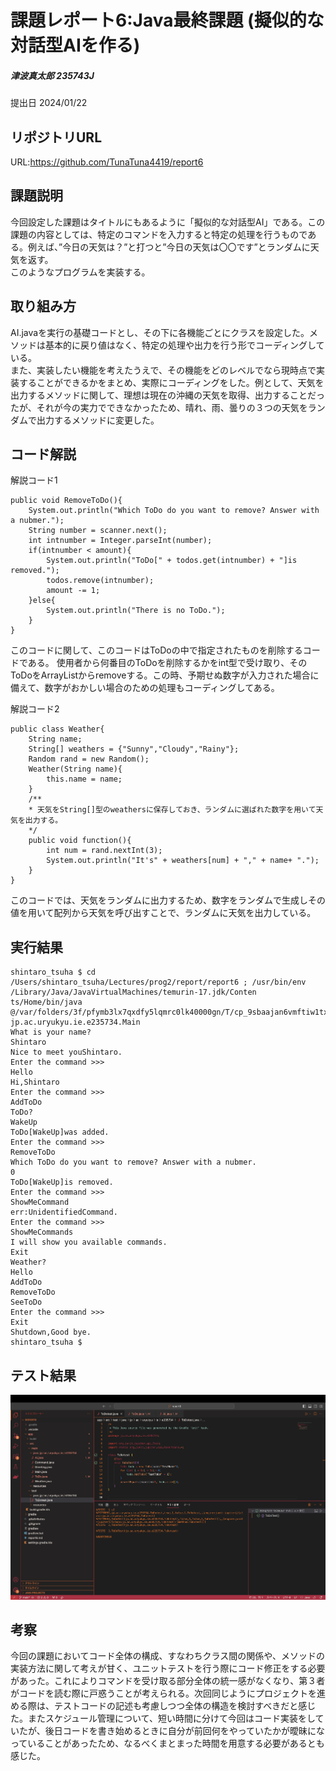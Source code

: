 # 課題レポート6:Java最終課題  (擬似的な対話型AIを作る)
##### 津波真太郎 235743J  
提出日 2024/01/22

## リポジトリURL
URL:https://github.com/TunaTuna4419/report6

## 課題説明
今回設定した課題はタイトルにもあるように「擬似的な対話型AI」である。この課題の内容としては、特定のコマンドを入力すると特定の処理を行うものである。例えば、”今日の天気は？”と打つと”今日の天気は〇〇です”とランダムに天気を返す。  
このようなプログラムを実装する。

## 取り組み方
AI.javaを実行の基礎コードとし、その下に各機能ごとにクラスを設定した。メソッドは基本的に戻り値はなく、特定の処理や出力を行う形でコーディングしている。  
また、実装したい機能を考えたうえで、その機能をどのレベルでなら現時点で実装することができるかをまとめ、実際にコーディングをした。例として、天気を出力するメソッドに関して、理想は現在の沖縄の天気を取得、出力することだったが、それが今の実力でできなかったため、晴れ、雨、曇りの３つの天気をランダムで出力するメソッドに変更した。
## コード解説
解説コード1

    public void RemoveToDo(){
        System.out.println("Which ToDo do you want to remove? Answer with a nubmer.");
        String number = scanner.next();
        int intnumber = Integer.parseInt(number);
        if(intnumber < amount){
            System.out.println("ToDo[" + todos.get(intnumber) + "]is removed.");
            todos.remove(intnumber);
            amount -= 1;
        }else{
            System.out.println("There is no ToDo.");
        }
    }

このコードに関して、このコードはToDoの中で指定されたものを削除するコードである。
使用者から何番目のToDoを削除するかをint型で受け取り、そのToDoをArrayListからremoveする。この時、予期せぬ数字が入力された場合に備えて、数字がおかしい場合のための処理もコーディングしてある。

解説コード2

    public class Weather{
        String name;
        String[] weathers = {"Sunny","Cloudy","Rainy"};
        Random rand = new Random();
        Weather(String name){
            this.name = name;
        }
        /**
        * 天気をString[]型のweathersに保存しておき、ランダムに選ばれた数字を用いて天気を出力する。
        */
        public void function(){
            int num = rand.nextInt(3);
            System.out.println("It's" + weathers[num] + "," + name+ ".");
        }
    }


このコードでは、天気をランダムに出力するため、数字をランダムで生成しその値を用いて配列から天気を呼び出すことで、ランダムに天気を出力している。
## 実行結果
    shintaro_tsuha $ cd /Users/shintaro_tsuha/Lectures/prog2/report/report6 ; /usr/bin/env /Library/Java/JavaVirtualMachines/temurin-17.jdk/Conten
    ts/Home/bin/java @/var/folders/3f/pfymb3lx7qxdfy5lqmrc0lk40000gn/T/cp_9sbaajan6vmftiw1txz3idiwr.argfile jp.ac.uryukyu.ie.e235734.Main 
    What is your name?
    Shintaro
    Nice to meet youShintaro.
    Enter the command >>>
    Hello
    Hi,Shintaro
    Enter the command >>>
    AddToDo
    ToDo?
    WakeUp
    ToDo[WakeUp]was added.
    Enter the command >>>
    RemoveToDo
    Which ToDo do you want to remove? Answer with a nubmer.
    0
    ToDo[WakeUp]is removed.
    Enter the command >>>
    ShowMeCommand
    err:UnidentifiedCommand.
    Enter the command >>>
    ShowMeCommands
    I will show you available commands.
    Exit
    Weather?
    Hello
    AddToDo
    RemoveToDo
    SeeToDo
    Enter the command >>>
    Exit
    Shutdown,Good bye.
    shintaro_tsuha $
## テスト結果
![Alt text](<スクリーンショット 2024-01-22 13.36.03-1.png>)
## 考察
今回の課題においてコード全体の構成、すなわちクラス間の関係や、メソッドの実装方法に関して考えが甘く、ユニットテストを行う際にコード修正をする必要があった。これによりコマンドを受け取る部分全体の統一感がなくなり、第３者がコードを読む際に戸惑うことが考えられる。次回同じようにプロジェクトを進める際は、テストコードの記述も考慮しつつ全体の構造を検討すべきだと感じた。またスケジュール管理について、短い時間に分けて今回はコード実装をしていたが、後日コードを書き始めるときに自分が前回何をやっていたかが曖昧になっていることがあったため、なるべくまとまった時間を用意する必要があるとも感じた。